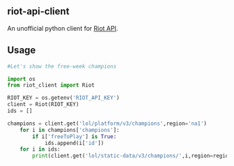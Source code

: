 ## riot-api-client
An unofficial python client for [Riot API](https://developer.riotgames.com/).

## Usage

``` python
#Let's show the free-week champions

import os
from riot_client import Riot

RIOT_KEY = os.getenv('RIOT_API_KEY')
client = Riot(RIOT_KEY)
ids = []

champions = client.get('lol/platform/v3/champions',region='na1')
	for i in champions['champions']:
		if i['freeToPlay'] is True:
			ids.append(i['id'])
	for i in ids:
		print(client.get('lol/static-data/v3/champions/',i,region=region)['name'])
  
```


